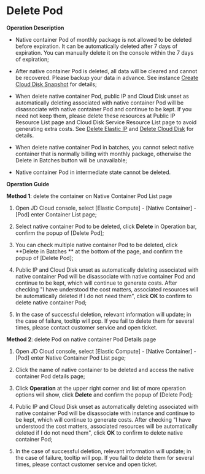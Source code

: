 
# Delete Pod

**Operation Description**

* Native container Pod of monthly package is not allowed to be deleted before expiration. It can be automatically deleted after 7 days of expiration. You can manually delete it on the console within the 7 days of expiration;

* After native container Pod is deleted, all data will be cleared and cannot be recovered. Please backup your data in advance. See instance [Create Cloud Disk Snapshot][1] for details;

* When delete native container Pod, public IP and Cloud Disk unset as automatically deleting associated with native container Pod will be disassociate with native container Pod and continue to be kept. If you need not keep them, please delete these resources at Public IP Resource List page and Cloud Disk Service Resource List page to avoid generating extra costs. See [Delete Elastic IP][2] and [Delete Cloud Disk][3] for details.

* When delete native container Pod in batches, you cannot select native container that is normally billing with monthly package, otherwise the Delete in Batches button will be unavailable;

* Native container Pod in intermediate state cannot be deleted.

**Operation Guide**

**Method 1**: delete the container on Native Container Pod List page

1. Open JD Cloud console, select [Elastic Compute] - [Native Container] - [Pod] enter Container List page;

2. Select native container Pod to be deleted, click **Delete** in Operation bar, confirm the popup of [Delete Pod];

3. You can check multiple native container Pod to be deleted, click **Delete in Batches ** at the bottom of the page, and confirm the popup of [Delete Pod];

4. Public IP and Cloud Disk unset as automatically deleting associated with native container Pod will be disassociate with native container Pod and continue to be kept, which will continue to generate costs. After checking "I have understood the cost matters, associated resources will be automatically deleted if I do not need them", click **OK** to confirm to delete native container Pod;

5. In the case of successful deletion, relevant information will update; in the case of failure, tooltip will pop. If you fail to delete them for several times, please contact customer service and open ticket.



**Method 2**: delete Pod on native container Pod Details page

1. Open JD Cloud console, select [Elastic Compute] - [Native Container] - [Pod] enter Native Container Pod List page;

2. Click the name of native container to be deleted and access the native container Pod details page;

3. Click **Operation** at the upper right corner and list of more operation options will show, click **Delete** and confirm the popup of [Delete Pod];

4. Public IP and Cloud Disk unset as automatically deleting associated with native container Pod will be disassociate with instance and continue to be kept, which will continue to generate costs. After checking "I have understood the cost matters, associated resources will be automatically deleted if I do not need them", click **OK** to confirm to delete native container Pod;

5. In the case of successful deletion, relevant information will update; in the case of failure, tooltip will pop. If you fail to delete them for several times, please contact customer service and open ticket.


  [1]: https://docs.jdcloud.com/cn/cloud-disk-service/create-clouddisk-snapshot
  [2]: https://docs.jdcloud.com/cn/elastic-ip/delete-elastic-ip
  [3]: https://docs.jdcloud.com/cn/cloud-disk-service/delete-cloud-disk